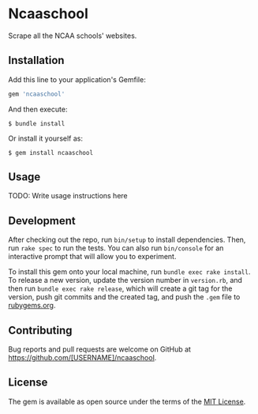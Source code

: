 # Ncaaschool

Scrape all the NCAA schools' websites.



## Installation

Add this line to your application's Gemfile:

```ruby
gem 'ncaaschool'
```

And then execute:

    $ bundle install

Or install it yourself as:

    $ gem install ncaaschool

## Usage

TODO: Write usage instructions here

## Development

After checking out the repo, run `bin/setup` to install dependencies. Then, run `rake spec` to run the tests. You can also run `bin/console` for an interactive prompt that will allow you to experiment.

To install this gem onto your local machine, run `bundle exec rake install`. To release a new version, update the version number in `version.rb`, and then run `bundle exec rake release`, which will create a git tag for the version, push git commits and the created tag, and push the `.gem` file to [rubygems.org](https://rubygems.org).

## Contributing

Bug reports and pull requests are welcome on GitHub at https://github.com/[USERNAME]/ncaaschool.

## License

The gem is available as open source under the terms of the [MIT License](https://opensource.org/licenses/MIT).
